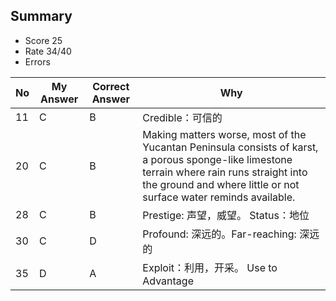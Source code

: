 ## Summary
- Score 25
- Rate 34/40
- Errors


| No | My Answer | Correct Answer | Why |
|----|-----------|----------------|-----|
|11| C| B | Credible：可信的|
|20| C| B| Making matters worse, most of the Yucantan Peninsula consists of karst, a porous sponge-like limestone terrain where rain runs straight into the ground and where little or not surface water reminds available.|
|28| C | B | Prestige: 声望，威望。 Status：地位 |
|30 | C | D| Profound: 深远的。Far-reaching: 深远的|
|35| D | A | Exploit：利用，开采。 Use to Advantage| 
